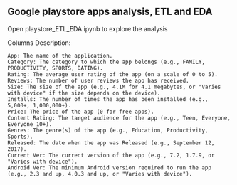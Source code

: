 ## Google playstore apps analysis, ETL and EDA

Open playstore_ETL_EDA.ipynb to explore the analysis

Columns Description:

    App: The name of the application.
    Category: The category to which the app belongs (e.g., FAMILY, PRODUCTIVITY, SPORTS, DATING).
    Rating: The average user rating of the app (on a scale of 0 to 5).
    Reviews: The number of user reviews the app has received.
    Size: The size of the app (e.g., 4.1M for 4.1 megabytes, or "Varies with device" if the size depends on the device).
    Installs: The number of times the app has been installed (e.g., 5,000+, 1,000,000+).
    Price: The price of the app (0 for free apps).
    Content Rating: The target audience for the app (e.g., Teen, Everyone, Everyone 10+).
    Genres: The genre(s) of the app (e.g., Education, Productivity, Sports).
    Released: The date when the app was Released (e.g., September 12, 2017).
    Current Ver: The current version of the app (e.g., 7.2, 1.7.9, or "Varies with device").
    Android Ver: The minimum Android version required to run the app (e.g., 2.3 and up, 4.0.3 and up, or "Varies with device").
